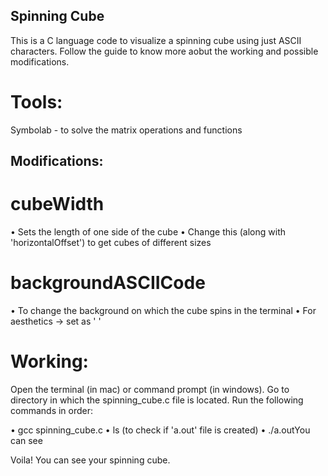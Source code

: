## Spinning Cube
This is a C language code to visualize a spinning cube using just ASCII characters. Follow the guide to know more aobut the working and possible modifications.

# Tools:
Symbolab - to solve the matrix operations and functions

## Modifications:
# cubeWidth
• Sets the length of one side of the cube
• Change this (along with 'horizontalOffset') to get cubes of different sizes

# backgroundASCIICode
• To change the background on which the cube spins in the terminal
• For aesthetics -> set as ' '

# Working:

Open the terminal (in mac) or command prompt (in windows).
Go to directory in which the spinning_cube.c file is located.
Run the following commands in order:

• gcc spinning_cube.c
• ls (to check if 'a.out' file is created)
• ./a.outYou can see

Voila! You can see your spinning cube.
